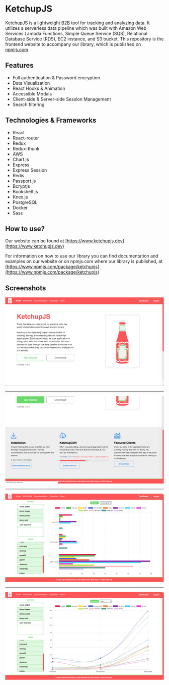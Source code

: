 # KetchupJS

KetchupJS is a lightweight B2B tool for tracking and analyzing data. It utilizes a serverless data pipeline which was built
with Amazon Web Services Lambda Functions, Simple Queue Service (SQS), Relational Database Service (RDS), EC2 instance,
and S3 bucket. This repository is the frontend website to accompany our library, which is published on [npmjs.com](npmjs.com)

## Features

- Full authentication & Password encryption
- Data Visualization
- React Hooks & Animation
- Accessible Modals
- Client-side & Server-side Session Management
- Search filtering

## Technologies & Frameworks

* React
* React-router
* Redux
* Redux-thunk
* AWS
* Chart.js
* Express
* Express Session
* Redis
* Passport.js
* Bcryptjs
* Bookshelf.js
* Knex.js
* PostgreSQL
* Docker
* Sass

## How to use?

Our website can be found at [https://www.ketchupjs.dev](https://www.ketchupjs.dev)

For information on how to use our library you can find documentation and examples on our website or
on npmjs.com where our library is published, at [https://www.npmjs.com/package/ketchupjs](https://www.npmjs.com/package/ketchupjs)

## Screenshots

![Home Page Header](./screenshots/home-1.png "Home page header")
___
![Home Page Footer](./screenshots/home-2.png "Home page footer")
___
![Bar Graph](./screenshots/bar-graph.png "Bar graph")
___
![Line Graph](./screenshots/line-graph.png "Line graph")
